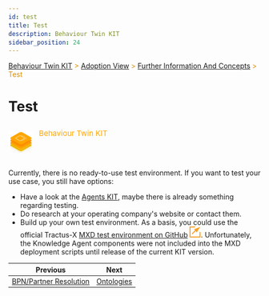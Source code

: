 ```yaml
---
id: test
title: Test
description: Behaviour Twin KIT
sidebar_position: 24
---
```


<!-- DEACTIVATED FOR DOCUSAURUS FROM HERE -->

<span style="font-size:14px;color:rgb(222,140,0);">[Behaviour Twin KIT](../../overview.md) > [Adoption View](../overview.md) > [Further Information And Concepts](overview.md) > Test</span>

# Test

<!-- DEACTIVATED FOR DOCUSAURUS TO HERE -->

<!-- VARIANT FOR DOCUSAURUS FROM HERE

<div style={{display:'block'}}>
  <div style={{display:'inline-block', verticalAlign:'top'}}>

![Behaviour Twin KIT banner](../../../../../static/img/kit-icons/behaviour-twin-kit-icon-mini.png)

  </div>
  <div style={{display:'inline-block', fontSize:17, color:'rgb(255,166,1)', marginLeft:7, verticalAlign:'top', paddingTop:6}}>
Behaviour Twin KIT
  </div>
</div>

VARIANT FOR DOCUSAURUS TO HERE -->

<!-- DEACTIVATED FOR DOCUSAURUS FROM HERE -->

<div style="display:block;">
  <div style="display:inline-block;vertical-align:top;">

![Behaviour Twin KIT banner](../../../../../static/img/kit-icons/behaviour-twin-kit-icon-mini.png)

  </div>
  <div style="display:inline-block;font-size:15px;color:rgb(255,166,1);margin-left:7px;vertical-align:top;padding-top:8px;">
Behaviour Twin KIT
  </div>
</div>

<!-- DEACTIVATED FOR DOCUSAURUS TO HERE -->

<!-- END OF HEADER -->

Currently, there is no ready-to-use test environment. If you want to test your use case,
you still have options:

- Have a look at the [Agents KIT](../../../knowledge-agents/adoption-view/intro.md),
  maybe there is already something regarding testing.
- Do research at your operating company's website or contact them.
- Build up your own test environment. As a basis, you could use the official Tractus-X
  [MXD test environment on GitHub](https://github.com/eclipse-tractusx/tutorial-resources)
  ![external link](../../assets/external-link.svg).
  Unfortunately, the Knowledge Agent components were not included into the MXD deployment
  scripts until release of the current KIT version.

<!-- START OF FOOTER -->

<!-- DEACTIVATED FOR DOCUSAURUS FROM HERE -->

| Previous | Next |
| -------- | ---- |
| [BPN/Partner Resolution](resolution.md) | [Ontologies](ontologies.md) |

<!-- DEACTIVATED FOR DOCUSAURUS TO HERE -->
